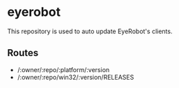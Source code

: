 # eyerobot

This repository is used to auto update EyeRobot's clients.

## Routes

- /:owner/:repo/:platform/:version
- /:owner/:repo/win32/:version/RELEASES

